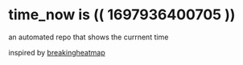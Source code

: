 # time_now is (( 1697936400705 ))

an automated repo that shows the currnent time

inspired by [breakingheatmap](https://github.com/breakingheatmap/breakingheatmap)